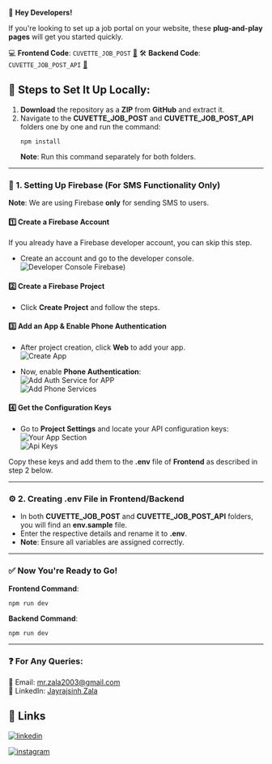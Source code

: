 👋 **Hey Developers!**  

If you're looking to set up a job portal on your website, these **plug-and-play pages** will get you started quickly.

💻 **Frontend Code**: `CUVETTE_JOB_POST`  [📂](https://github.com/carzy-zala/Job-Posting-Page/tree/main/CUVETTE_JOB_POST)
🛠️ **Backend Code**: `CUVETTE_JOB_POST_API` [📂](https://github.com/carzy-zala/Job-Posting-Page/tree/main/CUVETTE_JOB_POST_API)

## 🚀 Steps to Set It Up Locally:

1. **Download** the repository as a **ZIP** from **GitHub** and extract it.
2. Navigate to the **CUVETTE_JOB_POST** and **CUVETTE_JOB_POST_API** folders one by one and run the command:  
   ```
   npm install
   ```
   **Note**: Run this command separately for both folders.

---

### 🔧 1. Setting Up Firebase (For SMS Functionality Only)

**Note**: We are using Firebase **only** for sending SMS to users.

#### 1️⃣ Create a Firebase Account  
If you already have a Firebase developer account, you can skip this step.  
- Create an account and go to the developer console.  
  ![Developer Console Firebase)](https://github.com/user-attachments/assets/1bd81fec-8df6-4d19-8c22-e666a2b26aa8)

#### 2️⃣ Create a Firebase Project  
- Click **Create Project** and follow the steps.

#### 3️⃣ Add an App & Enable Phone Authentication  
- After project creation, click **Web** to add your app.  
  ![Create App](https://github.com/user-attachments/assets/46af2aab-48c9-4c2b-9997-332b1736714a)

- Now, enable **Phone Authentication**:  
  ![Add Auth Service for APP](https://github.com/user-attachments/assets/85e44702-4738-443e-92ea-f9aed69579c3)  
  ![Add Phone Services](https://github.com/user-attachments/assets/561ce774-d6c3-4753-8dcf-8ec629f910bc)

#### 4️⃣ Get the Configuration Keys  
- Go to **Project Settings** and locate your API configuration keys:  
  ![Your App Section](https://github.com/user-attachments/assets/bf31f143-b696-4ad1-ac5f-532a3f41a62c)  
  ![Api Keys](https://github.com/user-attachments/assets/5d993823-5918-4f51-a9a6-3f38d451c701)

Copy these keys and add them to the **.env** file of **Frontend** as described in step 2 below.

---

### ⚙️ 2. Creating .env File in Frontend/Backend

- In both **CUVETTE_JOB_POST** and **CUVETTE_JOB_POST_API** folders, you will find an **env.sample** file.  
- Enter the respective details and rename it to **.env**.  
- **Note**: Ensure all variables are assigned correctly.

---

### ✅ Now You're Ready to Go!

**Frontend Command**:  
```
npm run dev
```

**Backend Command**:  
```
npm run dev
```

---

### ❓ For Any Queries:

📧 Email: [mr.zala2003@gmail.com](mr.zala2003@gmail.com)  
💬 LinkedIn: [Jayrajsinh Zala](https://www.linkedin.com/in/jayrajsinhzala/)


## 🔗 Links

[![linkedin](https://img.shields.io/badge/linkedin-0A66C2?style=for-the-badge&logo=linkedin&logoColor=white)](https://www.linkedin.com/in/jayrajsinhzala/)

[![instagram](https://img.shields.io/badge/instagram-fa7e1e?style=for-the-badge&logo=instagram&logoColor=white)](https://www.instagram.com/the_jayubha_zala/)

